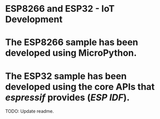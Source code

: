 # ESP8266 and ESP32 - IoT Development

# The ESP8266 sample has been developed using MicroPython.

# The ESP32 sample has been developed using the core APIs that _espressif_ provides (_ESP IDF_).

TODO: Update readme.
